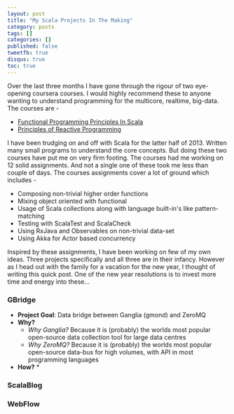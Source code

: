 ```yaml
---
layout: post
title: "My Scala Projects In The Making"
category: posts
tags: []
categories: []
published: false
tweetfb: true
disqus: true
toc: true
---
```


Over the last three months I have gone through the rigour of two eye-opening coursera courses. I would highly recommend these to anyone wanting to understand programming for the multicore, realtime, big-data. The courses are -

* [Functional Programming Principles In Scala](https://class.coursera.org/progfun-003)
*  [Principles of Reactive Programming](https://class.coursera.org/reactive-001)

I have been trudging on and off with Scala for the latter half of 2013. Written many small programs to understand the core concepts. But doing these two courses have put me on very firm footing. The courses had me working on 12 solid assignments. And not a single one of these took me less than couple of days. The courses assignments cover a lot of ground which includes -

* Composing non-trivial higher order functions
* Mixing object oriented with functional
* Usage of Scala collections along with language built-in's like pattern-matching
* Testing with ScalaTest and ScalaCheck
* Using RxJava and Observables on non-trivial data-set
* Using Akka for Actor based concurrency

Inspired by these assignments, I have been working on few of my own ideas. Three projects specifically and all three are in their infancy. However as I head out with the family for a vacation for the new year, I thought of writing this quick post. One of the new year resolutions is to invest more time and energy into these...

### GBridge

* **Project Goal**: Data bridge between Ganglia (gmond) and ZeroMQ
* **Why?**
  * *Why Ganglia?* Because it is (probably) the worlds most popular open-source data collection tool for large data centres
  * *Why ZeroMQ?* Because it is (probably) the worlds most popular open-source data-bus for high volumes, with API in most programming languages
* **How?**
  *
  
### ScalaBlog

### WebFlow

